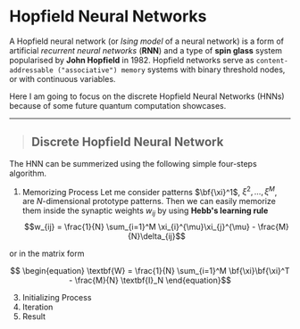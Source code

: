 # Hopfield Neural Networks
A Hopfield neural network (or *Ising model* of a neural network) is a form of artificial *recurrent neural networks* (__RNN__) and a type of **spin glass** system popularised by **John Hopfield** in 1982. Hopfield networks serve as `content-addressable ("associative") memory` systems with binary threshold nodes, or with continuous variables.



Here I am going to focus on the discrete Hopfield Neural Networks (HNNs) because of some future quantum computation showcases.
***
> ## Discrete Hopfield Neural Network
The HNN can be summerized using the following simple four-steps algorithm.

1. Memorizing Process
Let me consider patterns $\bf{\xi}^1$, $\xi^2, \ldots, \xi^M$, are $N$-dimensional prototype patterns. Then we can easily memorize them inside the synaptic weights ${w_{ij}}$ by using **Hebb's learning rule**
$$w_{ij} = \frac{1}{N} \sum_{i=1}^M \xi_{i}^{\mu}\xi_{j}^{\mu} - \frac{M}{N}\delta_{ij}$$

or in the matrix form

$$ \begin{equation} \textbf{W} = \frac{1}{N} \sum_{i=1}^M \bf{\xi}\bf{\xi}^T - \frac{M}{N} \textbf{I}_N \end{equation}$$

3. Initializing Process
4. Iteration
5. Result
